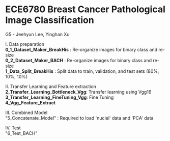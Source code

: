 # ECE6780 Breast Cancer Pathological Image Classification
G5 - Jeehyun Lee, Yinghan Xu  


I. Data preparation  
**0_1_Dataset_Maker_BreakHis** : Re-organize images for binary class and re-size  
**0_2_Dataset_Maker_BACH** : Re-organize images for binary class and re-size  
**1_Data_Split_BreakHis** : Split data to train, validation, and test sets (80%, 10%, 10%)  

II. Transfer Learning and Feature extraction  
**2_Transfer_Learning_Bottleneck_Vgg**: Transfer learning using Vgg16  
**3_Transfer_Learning_FineTuning_Vgg**: Fine Tuning  
**4_Vgg_Feature_Extract**  

III. Combined Model  
"5_Concatenate_Model" : Required to load 'nuclei' data and 'PCA' data  

IV. Test  
"6_Test_BACH"  
